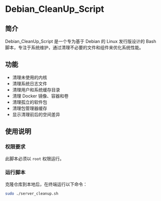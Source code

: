 # Debian_CleanUp_Script

## 简介
Debian_CleanUp_Script 是一个专为基于 Debian 的 Linux 发行版设计的 Bash 脚本，专注于系统维护，通过清理不必要的文件和组件来优化系统性能。

## 功能
- 清理未使用的内核
- 清理系统日志文件
- 清理用户和系统缓存目录
- 清理 Docker 镜像、容器和卷
- 清理孤立的软件包
- 清理包管理器缓存
- 显示清理前后的空间差异

## 使用说明

### 权限要求
此脚本必须以 `root` 权限运行。

### 运行脚本
克隆仓库到本地后，在终端运行以下命令：
```bash
sudo ./server_cleanup.sh
